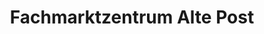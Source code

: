 ---
title: "Fachmarktzentrum Alte Post"
url: /lemgo/fachmarktzentrum-alte-post/
shop: Einkaufszentrum
---